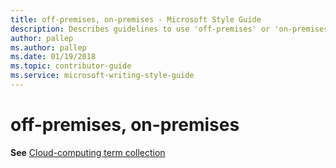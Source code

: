 ```yaml
---
title: off-premises, on-premises - Microsoft Style Guide
description: Describes guidelines to use 'off-premises' or 'on-premises' in Microsoft documents. See 'Cloud-computing term collection' for more information.
author: pallep
ms.author: pallep
ms.date: 01/19/2018
ms.topic: contributor-guide
ms.service: microsoft-writing-style-guide
---
```


# off-premises, on-premises

**See** [Cloud-computing term collection](~/a-z-word-list-term-collections/term-collections/cloud-computing-terms.md)
